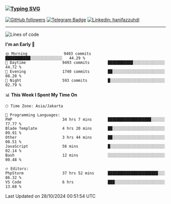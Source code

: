 ### [![Typing SVG](https://readme-typing-svg.herokuapp.com?font=lato&size=22&lines=Hi+There+👋)](https://git.io/typing-svg) 

[![GitHub followers](https://img.shields.io/github/followers/hanifazzuhdi?label=Follow&style=social)](https://github.com/hanifazzuhdi/?tab=follow) 
[![Telegram Badge](https://img.shields.io/badge/-hanif0198-blue?style=social&logo=telegram&link=https://www.t.me/hanif0198/)](https://www.t.me/hanif0198/) 
[![Linkedin: hanifazzuhdi](https://img.shields.io/badge/-hanifazzuhdi-blue?style=flat-square&logo=Linkedin&logoColor=white&link=https://www.linkedin.com/in/hanif-az-zuhdi-69688019b/)](https://www.linkedin.com/in/hanif-az-zuhdi-69688019b/) 

<hr/>

<!--START_SECTION:waka-->
![Lines of code](https://img.shields.io/badge/From%20Hello%20World%20I%27ve%20Written-72.0%20million%20lines%20of%20code-blue)

**I'm an Early 🐤** 

```text
🌞 Morning                9403 commits        ███████████░░░░░░░░░░░░░░   44.29 % 
🌆 Daytime                9493 commits        ███████████░░░░░░░░░░░░░░   44.72 % 
🌃 Evening                1740 commits        ██░░░░░░░░░░░░░░░░░░░░░░░   08.20 % 
🌙 Night                  593 commits         █░░░░░░░░░░░░░░░░░░░░░░░░   02.79 % 
```


📊 **This Week I Spent My Time On** 

```text
🕑︎ Time Zone: Asia/Jakarta

💬 Programming Languages: 
PHP                      34 hrs 7 mins       ███████████████████░░░░░░   77.77 % 
Blade Template           4 hrs 20 mins       ██░░░░░░░░░░░░░░░░░░░░░░░   09.91 % 
Other                    3 hrs 44 mins       ██░░░░░░░░░░░░░░░░░░░░░░░   08.51 % 
JavaScript               56 mins             █░░░░░░░░░░░░░░░░░░░░░░░░   02.14 % 
Bash                     12 mins             ░░░░░░░░░░░░░░░░░░░░░░░░░   00.48 % 

🔥 Editors: 
PhpStorm                 37 hrs 52 mins      ██████████████████████░░░   86.32 % 
VS Code                  6 hrs               ███░░░░░░░░░░░░░░░░░░░░░░   13.68 % 
```


 Last Updated on 28/10/2024 00:51:54 UTC
<!--END_SECTION:waka-->
